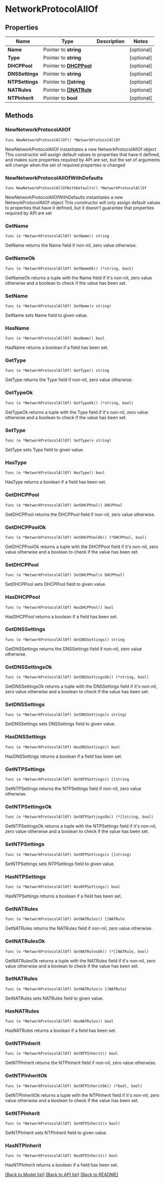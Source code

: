 # NetworkProtocolAllOf

## Properties

Name | Type | Description | Notes
------------ | ------------- | ------------- | -------------
**Name** | Pointer to **string** |  | [optional] 
**Type** | Pointer to **string** |  | [optional] 
**DHCPPool** | Pointer to [**DHCPPool**](DHCPPool.md) |  | [optional] 
**DNSSettings** | Pointer to **string** |  | [optional] 
**NTPSettings** | Pointer to **[]string** |  | [optional] 
**NATRules** | Pointer to [**[]NATRule**](NATRule.md) |  | [optional] 
**NTPInherit** | Pointer to **bool** |  | [optional] 

## Methods

### NewNetworkProtocolAllOf

`func NewNetworkProtocolAllOf() *NetworkProtocolAllOf`

NewNetworkProtocolAllOf instantiates a new NetworkProtocolAllOf object
This constructor will assign default values to properties that have it defined,
and makes sure properties required by API are set, but the set of arguments
will change when the set of required properties is changed

### NewNetworkProtocolAllOfWithDefaults

`func NewNetworkProtocolAllOfWithDefaults() *NetworkProtocolAllOf`

NewNetworkProtocolAllOfWithDefaults instantiates a new NetworkProtocolAllOf object
This constructor will only assign default values to properties that have it defined,
but it doesn't guarantee that properties required by API are set

### GetName

`func (o *NetworkProtocolAllOf) GetName() string`

GetName returns the Name field if non-nil, zero value otherwise.

### GetNameOk

`func (o *NetworkProtocolAllOf) GetNameOk() (*string, bool)`

GetNameOk returns a tuple with the Name field if it's non-nil, zero value otherwise
and a boolean to check if the value has been set.

### SetName

`func (o *NetworkProtocolAllOf) SetName(v string)`

SetName sets Name field to given value.

### HasName

`func (o *NetworkProtocolAllOf) HasName() bool`

HasName returns a boolean if a field has been set.

### GetType

`func (o *NetworkProtocolAllOf) GetType() string`

GetType returns the Type field if non-nil, zero value otherwise.

### GetTypeOk

`func (o *NetworkProtocolAllOf) GetTypeOk() (*string, bool)`

GetTypeOk returns a tuple with the Type field if it's non-nil, zero value otherwise
and a boolean to check if the value has been set.

### SetType

`func (o *NetworkProtocolAllOf) SetType(v string)`

SetType sets Type field to given value.

### HasType

`func (o *NetworkProtocolAllOf) HasType() bool`

HasType returns a boolean if a field has been set.

### GetDHCPPool

`func (o *NetworkProtocolAllOf) GetDHCPPool() DHCPPool`

GetDHCPPool returns the DHCPPool field if non-nil, zero value otherwise.

### GetDHCPPoolOk

`func (o *NetworkProtocolAllOf) GetDHCPPoolOk() (*DHCPPool, bool)`

GetDHCPPoolOk returns a tuple with the DHCPPool field if it's non-nil, zero value otherwise
and a boolean to check if the value has been set.

### SetDHCPPool

`func (o *NetworkProtocolAllOf) SetDHCPPool(v DHCPPool)`

SetDHCPPool sets DHCPPool field to given value.

### HasDHCPPool

`func (o *NetworkProtocolAllOf) HasDHCPPool() bool`

HasDHCPPool returns a boolean if a field has been set.

### GetDNSSettings

`func (o *NetworkProtocolAllOf) GetDNSSettings() string`

GetDNSSettings returns the DNSSettings field if non-nil, zero value otherwise.

### GetDNSSettingsOk

`func (o *NetworkProtocolAllOf) GetDNSSettingsOk() (*string, bool)`

GetDNSSettingsOk returns a tuple with the DNSSettings field if it's non-nil, zero value otherwise
and a boolean to check if the value has been set.

### SetDNSSettings

`func (o *NetworkProtocolAllOf) SetDNSSettings(v string)`

SetDNSSettings sets DNSSettings field to given value.

### HasDNSSettings

`func (o *NetworkProtocolAllOf) HasDNSSettings() bool`

HasDNSSettings returns a boolean if a field has been set.

### GetNTPSettings

`func (o *NetworkProtocolAllOf) GetNTPSettings() []string`

GetNTPSettings returns the NTPSettings field if non-nil, zero value otherwise.

### GetNTPSettingsOk

`func (o *NetworkProtocolAllOf) GetNTPSettingsOk() (*[]string, bool)`

GetNTPSettingsOk returns a tuple with the NTPSettings field if it's non-nil, zero value otherwise
and a boolean to check if the value has been set.

### SetNTPSettings

`func (o *NetworkProtocolAllOf) SetNTPSettings(v []string)`

SetNTPSettings sets NTPSettings field to given value.

### HasNTPSettings

`func (o *NetworkProtocolAllOf) HasNTPSettings() bool`

HasNTPSettings returns a boolean if a field has been set.

### GetNATRules

`func (o *NetworkProtocolAllOf) GetNATRules() []NATRule`

GetNATRules returns the NATRules field if non-nil, zero value otherwise.

### GetNATRulesOk

`func (o *NetworkProtocolAllOf) GetNATRulesOk() (*[]NATRule, bool)`

GetNATRulesOk returns a tuple with the NATRules field if it's non-nil, zero value otherwise
and a boolean to check if the value has been set.

### SetNATRules

`func (o *NetworkProtocolAllOf) SetNATRules(v []NATRule)`

SetNATRules sets NATRules field to given value.

### HasNATRules

`func (o *NetworkProtocolAllOf) HasNATRules() bool`

HasNATRules returns a boolean if a field has been set.

### GetNTPInherit

`func (o *NetworkProtocolAllOf) GetNTPInherit() bool`

GetNTPInherit returns the NTPInherit field if non-nil, zero value otherwise.

### GetNTPInheritOk

`func (o *NetworkProtocolAllOf) GetNTPInheritOk() (*bool, bool)`

GetNTPInheritOk returns a tuple with the NTPInherit field if it's non-nil, zero value otherwise
and a boolean to check if the value has been set.

### SetNTPInherit

`func (o *NetworkProtocolAllOf) SetNTPInherit(v bool)`

SetNTPInherit sets NTPInherit field to given value.

### HasNTPInherit

`func (o *NetworkProtocolAllOf) HasNTPInherit() bool`

HasNTPInherit returns a boolean if a field has been set.


[[Back to Model list]](../README.md#documentation-for-models) [[Back to API list]](../README.md#documentation-for-api-endpoints) [[Back to README]](../README.md)



